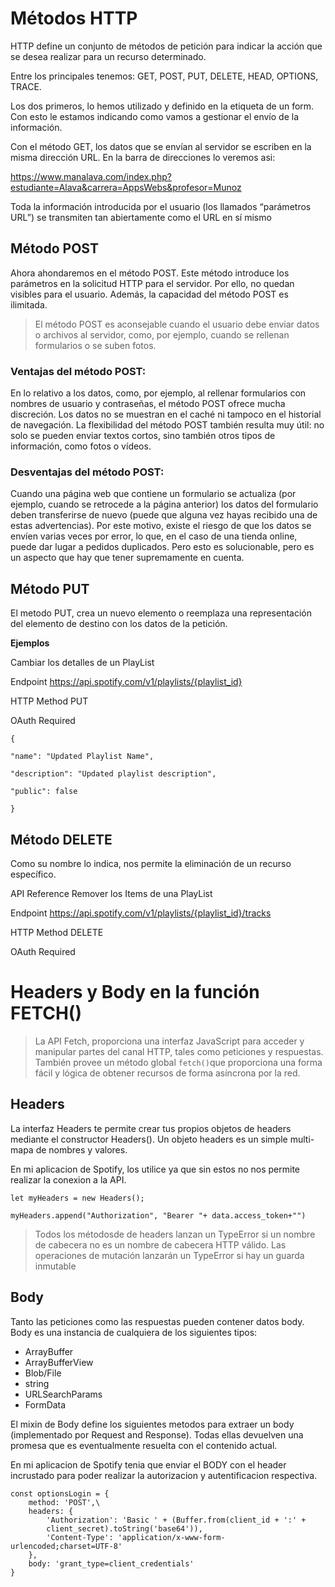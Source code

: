 # Métodos HTTP

HTTP define un conjunto de métodos de petición para indicar la acción que se desea realizar para un recurso determinado.

Entre los principales tenemos: GET, POST, PUT, DELETE, HEAD, OPTIONS, TRACE.

Los dos primeros, lo hemos utilizado y definido en la etiqueta de un form. Con esto le estamos indicando como vamos a gestionar el envío de la información.

Con el método GET, los datos que se envían al servidor se escriben en la misma dirección URL. En la barra de direcciones lo veremos asi:

https://www.manalava.com/index.php?estudiante=Alava&carrera=AppsWebs&profesor=Munoz

Toda la información introducida por el usuario (los llamados “parámetros URL”) se transmiten tan abiertamente como el URL en sí mismo


## Método POST

Ahora ahondaremos en el método POST. Este método introduce los parámetros en la solicitud HTTP para el servidor. Por ello, no quedan visibles para el usuario. Además, la capacidad del método POST es ilimitada.
> El método POST es aconsejable cuando el usuario debe enviar datos o archivos al servidor, como, por ejemplo, cuando se rellenan formularios o se suben fotos.

### Ventajas del método POST:
En lo relativo a los datos, como, por ejemplo, al rellenar formularios con nombres de usuario y contraseñas, el método POST ofrece mucha discreción. Los datos no se muestran en el caché ni tampoco en el historial de navegación. La flexibilidad del método POST también resulta muy útil: no solo se pueden enviar textos cortos, sino también otros tipos de información, como fotos o vídeos.

### Desventajas del método POST:
Cuando una página web que contiene un formulario se actualiza (por ejemplo, cuando se retrocede a la página anterior) los datos del formulario deben transferirse de nuevo (puede que alguna vez hayas recibido una de estas advertencias). Por este motivo, existe el riesgo de que los datos se envíen varias veces por error, lo que, en el caso de una tienda online, puede dar lugar a pedidos duplicados. Pero esto es solucionable, pero es un aspecto que hay que tener supremamente en cuenta.

## Método PUT
El metodo PUT, crea un nuevo elemento o reemplaza una representación del elemento de destino con los datos de la petición.

**Ejemplos**

Cambiar los detalles de un PlayList

Endpoint https://api.spotify.com/v1/playlists/{playlist_id}

HTTP Method PUT

OAuth Required

```
{

"name": "Updated Playlist Name",

"description": "Updated playlist description",

"public": false

}
```

## Método DELETE
Como su nombre lo indica, nos permite la eliminación de un recurso específico.

API Reference 	Remover los Items de una PlayList

Endpoint 			https://api.spotify.com/v1/playlists/{playlist_id}/tracks

HTTP Method 	DELETE

OAuth Required


# Headers y Body en la función FETCH()
>La API Fetch, proporciona una interfaz JavaScript para acceder y manipular partes del canal HTTP, tales como peticiones y respuestas. También provee un método global `fetch()`que proporciona una forma fácil y lógica de obtener recursos de forma asíncrona por la red.

## Headers
La interfaz Headers te permite crear tus propios objetos de headers mediante el constructor Headers(). Un objeto headers es un simple multi-mapa de nombres y valores.

En mi aplicacion de Spotify, los utilice ya que sin estos no nos permite realizar la conexion a la API.
```
let myHeaders = new Headers();

myHeaders.append("Authorization", "Bearer "+ data.access_token+"")
```

>Todos los métodosde de headers lanzan un TypeError si un nombre de cabecera no es un nombre de cabecera HTTP válido. Las operaciones de mutación lanzarán un TypeError si hay un guarda inmutable

## Body
Tanto las peticiones como las respuestas pueden contener datos body. Body es una instancia de cualquiera de los siguientes tipos:

 - ArrayBuffer 
 - ArrayBufferView
 - Blob/File
 -  string
 - URLSearchParams
 - FormData
 
El mixin de Body define los siguientes metodos para extraer un body (implementado por Request and Response). Todas ellas devuelven una promesa que es eventualmente resuelta con el contenido actual.

En mi aplicacion de Spotify tenia que enviar el BODY con el header incrustado para poder realizar la autorizacion y autentificacion respectiva.

```
const optionsLogin = {
	method: 'POST',\
	headers: {	
		'Authorization': 'Basic ' + (Buffer.from(client_id + ':' + 
		client_secret).toString('base64')),
		'Content-Type': 'application/x-www-form-urlencoded;charset=UTF-8'
	},
	body: 'grant_type=client_credentials'
}
```
